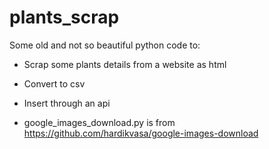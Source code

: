 # plants_scrap

Some old and not so beautiful python code to:

- Scrap some plants details from a website as html
- Convert to csv
- Insert through an api

- google_images_download.py is from https://github.com/hardikvasa/google-images-download
